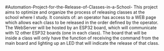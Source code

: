 #Automation-Project-for-the-Release-of-Classes-in-a-School-
This project aims to optimize and organize the process of releasing classes at the school where I study. It consists of: an operator has access to a WEB page which allows each class to be released in the order defined by the operator. The WebServer will be hosted by an ESP32 board, which will communicate with 12 other ESP32 boards (one in each class). The board that will be inside a class will only have the function of receiving the command from the main board and lighting up an LED that will indicate the release of that class.
